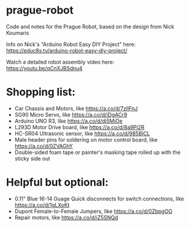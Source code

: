 # prague-robot
Code and notes for the Prague Robot, based on the design from Nick Koumaris

Info on Nick's "Arduino Robot Easy DIY Project" here: https://educ8s.tv/arduino-robot-easy-diy-project/

Watch a detailed robot assembly video here: https://youtu.be/qCnXJBSdnu4

# Shopping list:
- Car Chassis and Motors, like https://a.co/d/7zlIFnJ
- SG90 Micro Servo, like https://a.co/d/iDgACr9
- Arduino UNO R3, like https://a.co/d/dj5MiOe
- L293D Motor Drive board, like https://a.co/d/8a9Pi2R
- HC-SR04 Ultrasonic sensor, like https://a.co/d/985BlCL
- Male header pins for soldering on motor control board, like https://a.co/d/0ZVAGhY
- Double-sided foam tape or painter's masking tape rolled up with the sticky side out

# Helpful but optional:
- 0.11" Blue 16-14 Guage Quick disconnects for switch connections, like https://a.co/d/1gLXoKt
- Dupont Female-to-Female Jumpers, like https://a.co/d/0ZbpgOG
- Repair motors, like https://a.co/d/iZ5SNQd





